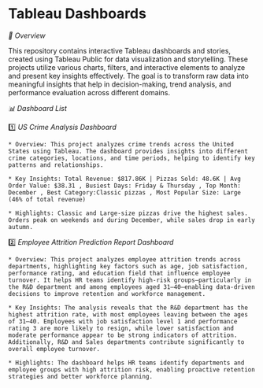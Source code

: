 #   Tableau Dashboards

*📌 Overview*

This repository contains interactive Tableau dashboards and stories, created using Tableau Public for data visualization and storytelling. These projects utilize various charts, filters, and interactive elements to analyze and present key insights effectively. The goal is to transform raw data into meaningful insights that help in decision-making, trend analysis, and performance evaluation across different domains.

*📊 Dashboard List*

1️⃣ *US Crime Analysis Dashboard*

    * Overview: This project analyzes crime trends across the United States using Tableau. The dashboard provides insights into different crime categories, locations, and time periods, helping to identify key patterns and relationships.
   
    * Key Insights: Total Revenue: $817.86K | Pizzas Sold: 48.6K | Avg Order Value: $38.31 , Busiest Days: Friday & Thursday , Top Month: December , Best Category:Classic pizzas , Most Popular Size: Large (46% of total revenue)
  
    * Highlights: Classic and Large-size pizzas drive the highest sales. Orders peak on weekends and during December, while sales drop in early autumn.

2️⃣  *Employee Attrition Prediction Report Dashboard*

    * Overview: This project analyzes employee attrition trends across departments, highlighting key factors such as age, job satisfaction, performance rating, and education field that influence employee turnover. It helps HR teams identify high-risk groups—particularly in the R&D department and among employees aged 31–40—enabling data-driven decisions to improve retention and workforce management.
    
    * Key Insights: The analysis reveals that the R&D department has the highest attrition rate, with most employees leaving between the ages of 31–40. Employees with job satisfaction level 1 and performance rating 3 are more likely to resign, while lower satisfaction and moderate performance appear to be strong indicators of attrition. Additionally, R&D and Sales departments contribute significantly to overall employee turnover.

    * Highlights: The dashboard helps HR teams identify departments and employee groups with high attrition risk, enabling proactive retention strategies and better workforce planning.

